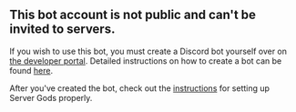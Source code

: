 ## This bot account is not public and can't be invited to servers.

If you wish to use this bot, you must create a Discord bot yourself over on [the developer portal](https://discord.com/developers/applications). 
Detailed instructions on how to create a bot can be found [here](https://github.com/DV8FromTheWorld/JDA/wiki/3%29-Getting-Started#creating-a-discord-bot).

After you've created the bot, check out the [instructions](github.com/PattexPattex/ServerGods/blob/master/README.md#setup) for setting up Server Gods properly.
